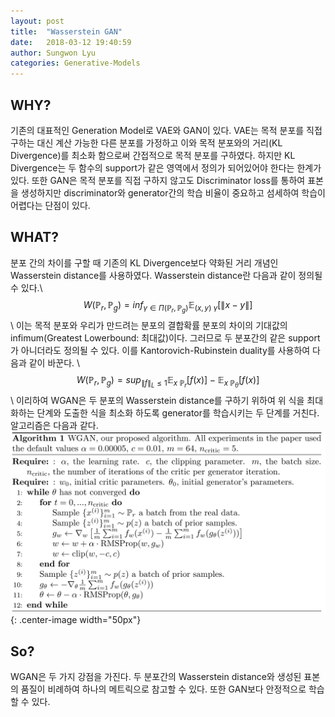 ```yaml
---
layout: post
title:  "Wasserstein GAN"
date:   2018-03-12 19:40:59
author: Sungwon Lyu
categories: Generative-Models
---
```

## WHY? 
기존의 대표적인 Generation Model로 VAE와 GAN이 있다. VAE는 목적 분포를 직접 구하는 대신 계산 가능한 다른 분포를 가정하고 이와 목적 분포와의 거리(KL Divergence)를 최소화 함으로써 간접적으로 목적 분포를 구하였다. 하지만 KL Divergence는 두 함수의 support가 같은 영역에서 정의가 되어있어야 한다는 한계가 있다. 또한 GAN은 목적 분포를 직접 구하지 않고도 Discriminator loss를 통하여 표본을 생성하지만 discriminator와 generator간의 학습 비율이 중요하고 섬세하여 학습이 어렵다는 단점이 있다. 

## WHAT?
분포 간의 차이를 구할 때 기존의 KL Divergence보다 약화된 거리 개념인 Wasserstein distance를 사용하였다. Wasserstein distance란 다음과 같이 정의될 수 있다.\\
$$W(\mathbb{P}_{r}, \mathbb{P}_{g}) = inf_{\gamma \in \Pi(\mathbb{P}_{r}, \mathbb{P}_{g})} \mathbb{E}_{(x,y)~\gamma} [\|x - y\|]$$\\
이는 목적 분포와 우리가 만드려는 분포의 결합확률 분포의 차이의 기대값의 infimum(Greatest Lowerbound: 최대값)이다. 그러므로 두 분포간의 같은 support가 아니더라도 정의될 수 있다. 이를 Kantorovich-Rubinstein duality를 사용하여 다음과 같이 바꾼다. \\
$$W(\mathbb{P}_{r}, \mathbb{P}_{g}) = sup_{\|f\|_{L}\leq1} \mathbb{E}_{x~\mathbb{P}_{r}}[f(x)] - \mathbb{E}_{x~\mathbb{P}_{\theta}}[f(x)]$$\\
이리하여 WGAN은 두 분포의 Wasserstein distance를 구하기 위하여 위 식을 최대화하는 단계와 도출한 식을 최소화 하도록 generator를 학습시키는 두 단계를 거친다. 알고리즘은 다음과 같다. 
![img](/assets/images/wgan.png){: .center-image width="50px"}

## So?
WGAN은 두 가지 강점을 가진다. 두 분포간의 Wasserstein distance와 생성된 표본의 품질이 비례하여 하나의 메트릭으로 참고할 수 있다. 또한 GAN보다 안정적으로 학습할 수 있다. 
